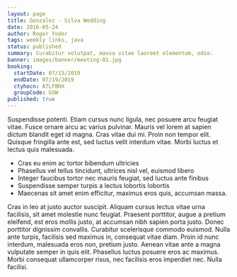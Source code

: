```yaml
---
layout: page
title: Gonzalez - Silva Wedding
date: 2016-05-24
author: Roger Yoder
tags: weekly links, java
status: published
summary: Curabitur volutpat, massa vitae laoreet elementum, odio.
banner: images/banner/meeting-01.jpg
booking:
  startDate: 07/15/2019
  endDate: 07/19/2019
  ctyhocn: ATLFBHX
  groupCode: GSW
published: true
---
```

Suspendisse potenti. Etiam cursus nunc ligula, nec posuere arcu feugiat vitae. Fusce ornare arcu ac varius pulvinar. Mauris vel lorem at sapien dictum blandit eget id magna. Cras vitae dui mi. Proin non tempor elit. Quisque fringilla ante est, sed luctus velit interdum vitae. Morbi luctus et lectus quis malesuada.

* Cras eu enim ac tortor bibendum ultricies
* Phasellus vel tellus tincidunt, ultrices nisl vel, euismod libero
* Integer faucibus tortor nec mauris feugiat, sed luctus ante finibus
* Suspendisse semper turpis a lectus lobortis lobortis
* Maecenas sit amet enim efficitur, maximus eros quis, accumsan massa.

Cras in leo at justo auctor suscipit. Aliquam cursus lectus vitae urna facilisis, sit amet molestie nunc feugiat. Praesent porttitor, augue a pretium eleifend, est eros mollis justo, at accumsan nibh sapien porta justo. Donec porttitor dignissim convallis. Curabitur scelerisque commodo euismod. Nulla ante turpis, facilisis sed maximus in, consequat vitae diam. Proin id nunc interdum, malesuada eros non, pretium justo. Aenean vitae ante a magna vulputate semper in quis elit. Phasellus luctus posuere eros ac maximus. Morbi consequat ullamcorper risus, nec facilisis eros imperdiet nec. Nulla facilisi.

